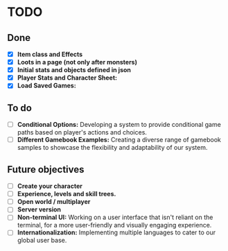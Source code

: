 # TODO

## Done
- [X] **Item class and Effects**
- [X] **Loots in a page (not only after monsters)**
- [X] **Initial stats and objects defined in json**
- [X] **Player Stats and Character Sheet:**
- [X] **Load Saved Games:**

## To do
- [ ] **Conditional Options:** Developing a system to provide conditional game paths based on player's actions and choices.
- [ ] **Different Gamebook Examples:** Creating a diverse range of gamebook samples to showcase the flexibility and adaptability of our system.

## Future objectives
- [ ] **Create your character**
- [ ] **Experience, levels and skill trees.**
- [ ] **Open world / multiplayer**
- [ ] **Server version**
- [ ] **Non-terminal UI:** Working on a user interface that isn't reliant on the terminal, for a more user-friendly and visually engaging experience.
- [ ] **Internationalization:** Implementing multiple languages to cater to our global user base.
